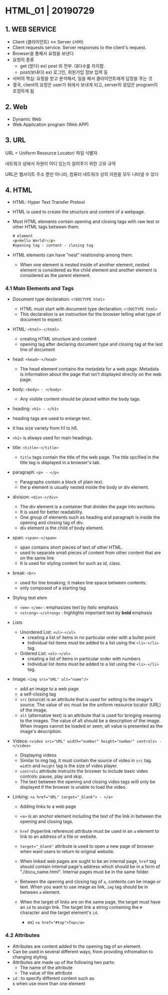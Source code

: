 # HTML_01 | 20190729

## 1. WEB SERVICE

* Client (클라이언트) <-> Server (서버)
* Client requests service. Server responses to the client's request.
* Browser을 통해서 요청을 보낸다
* 요청의 종류
  * get (받다) ex) post 외 전부. 대다수를 차지함.
  * post(보내다)  ex) 로그인, 회원가입 정보 입력 등
* 서버의 핵심: 요청을 받고 분석해서, 일을 해서 클라이언트에게 답장을 주는 것
* 결국, client의 요청은 user가 뒤에서 보내게 되고, server의 응답은 program이 조정하게 됨



## 2. Web

* Dynamic Web
* Web Application program (Web APP)



## 3. URL

URL = Uniform Resource Locator/ 파일 식별자

네트워크 상에서 자원이 어디 있는지 알려주기 위한 고유 규약

URL은 웹사이트 주소 뿐만 아니라, 컴퓨터 네트워크 상의 자원을 모두 나타낼 수 있다





## 4. HTML

* HTML: Hyper Text Transfer Protool

* HTML is used to create the structure and content of a webpage.

* Most HTML elements contain opening and closing tags with raw test or other HTML tags between them.

  ```html
  # element
  <p>Hello World!</p>
  #opening tag - content - closing tag
  ```

  

* HTML elements can have "nest" relationship among them.

  * When one element is nested inside of another element, nested element is considered as the child element and another element is considered as the parent element.

  

### 4.1 Main Elements and Tags

- Document type declaration: `<!DOCTYPE html>`

  - HTML must start with document type declaration; `<!DOCTYPE html>`
  - This declaration is an instruction for the browser telling what type of document to expect.

- HTML: `<html>-</html>`

  - creating HTML structure and content
  - opening tag after declaring document type and closing tag at the last line of document

- head: `<head>-</head>`

  - The head element contains the metadata for a web page. Metadata is information about the page that isn't displayed directly on the web page.

- body: `<body> - </body>`

  - Any visible content should be placed within the body tags.

-  heading: `<h1> - </h1>` 

  - heading tags are used to enlarge text.
  - it has size variety from h1 to h6.
  - `<h1>` is always used for main headings.

- title: `<title>-</title>`

  - `title` tags contain the title of the web page. The title spcified in the title tag is displayed in a browser's tab.

- paragraph: `<p> - </p>`

  - Paragraphs contain a block of plain text.
  - the p element is usually nested inside the body  or div element.

- division: `<div>-</div>`

  - The div element is a container that divides the page into sections.
  - It is used for better readability.
  - One group of elements such as heading and paragraph is inside the opening and closing tag of div.
  - div element is the child of body element.

- span: `<span>-</span>`

  - span contains short pieces of text of other HTML.
  - used to separate small pieces of content from other content that are on the same line
  - It is used for styling content for such as id, class.

- break: `<br>`

  - used for line breaking; it makes line space between contents.
  - only composed of a starting tag

- Styling text elem

  - `<em>-</em>` : emphasizes text by *italic* emphasis
  - `<strong>-</strong>` : highlights important text by **bold** emphasis

- Lists

  - Unordered List: `<ul>-</ul>`
    - creating a list of items in no particular order with a bullet point
    - Individual list items must be added to a list using the `<li>-</li>` tag.
  - Ordered List:  `<ol>-</ol>`
    - creating a list of items in particular order with numbers
    - Individual list items must be added to a list using the `<li>-</li>` tag.

- Image: `<img src="URL" alt="name"/>`

  - add an image to a web page
  - a self-closing tag
  - `src` (source) is an attribute that is used for setting to the image's source. The value of src must be the uniform resource locator (URL) of the image.
  - `alt` (alternative text) is an attribute that is used for bringing meaning to the images. The value of alt should be a description of the image. When images cannot be loaded or seen, alt value is presented as the image's description.

- Videos: `<video src="URL" width="number" height="number" controls> - </video>`

  - Displaying videos
  - Similar to img tag, it must contain the source of video in `src` tag. `width` and `height` tag is the size of video player. 
  - `controls` attribute instructs the broswer to include basic video controls: pause, play and skip.
  - The text between the opening and closing video tags wiill only be displayed if the browser is unable to load the video.

- Linking: `<a href="URL" target="_blank"> - </a>`

  - Adding links to a web page

  - `<a>` is an anchor element including the text of the link in between the opening and closing tags.

  - `href` (hyperlink reference) attribute must be used in an `a` element to link to an address of a file or website.

  - `target="_blank"` attribute is used to open a new page of browser when want users to return to original website.

  - When linked web pages are ought to be an internal page, `href` tag should contain internal page's address which should be in a form of "./docu_name.html". Internal pages must be in the same folder.

  - Between the opening and closing tag of `a`, contents can be image or text. When you want to use image as link, `img` tag should be in between `a` element.

  - When the target of links are on the same page, the target must have an `id` to assign link. The target link a string containing the `#` character and the target element's `id`. 

    - ex) `<a href="#top">Top</a>`

      

### 4.2 Attributes

- Attributes are content added to the opening tag of an element.
- Can be used in several different ways, from providing infromation to changing styling.
- Attributes are made up of the following two parts:
  - The name of the attribute
  - The value of the attribute
- `id` : to specify different content such as <div>s when use more than one element
- 